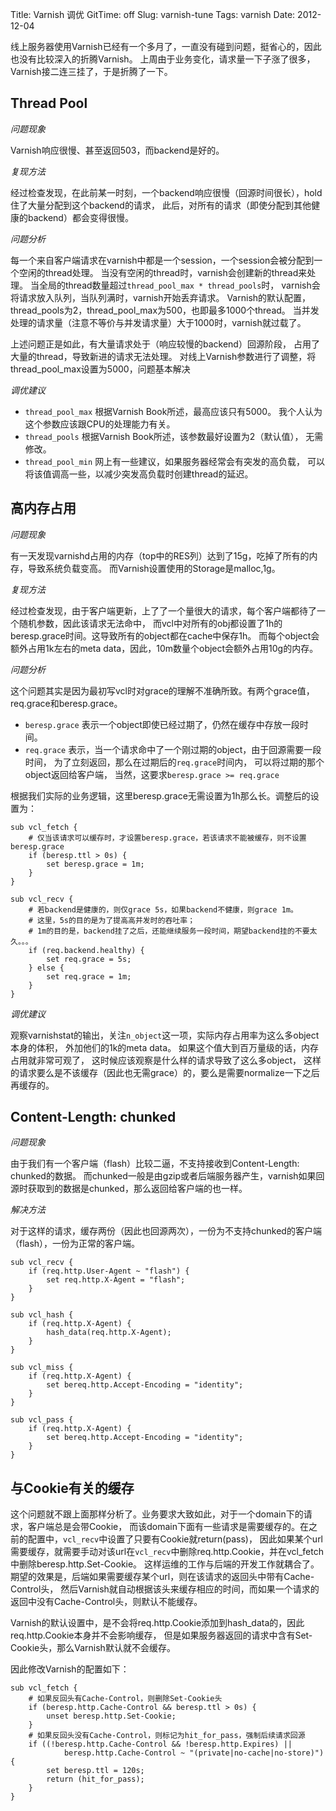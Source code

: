 Title: Varnish 调优
GitTime: off
Slug: varnish-tune
Tags: varnish
Date: 2012-12-04

线上服务器使用Varnish已经有一个多月了，一直没有碰到问题，挺省心的，因此也没有比较深入的折腾Varnish。 上周由于业务变化，请求量一下子涨了很多，Varnish接二连三挂了，于是折腾了一下。

Thread Pool
------------

*问题现象*

Varnish响应很慢、甚至返回503，而backend是好的。

*复现方法*

经过检查发现，在此前某一时刻，一个backend响应很慢（回源时间很长），hold住了大量分配到这个backend的请求， 此后，对所有的请求（即使分配到其他健康的backend）都会变得很慢。

*问题分析*

每一个来自客户端请求在varnish中都是一个session，一个session会被分配到一个空闲的thread处理。
当没有空闲的thread时，varnish会创建新的thread来处理。
当全局的thread数量超过`thread_pool_max * thread_pools`时，
 varnish会将请求放入队列，当队列满时，varnish开始丢弃请求。
Varnish的默认配置，thread_pools为2，thread_pool_max为500，也即最多1000个thread。
当并发处理的请求量（注意不等价与并发请求量）大于1000时，varnish就过载了。

上述问题正是如此，有大量请求处于（响应较慢的backend）回源阶段，
占用了大量的thread，导致新进的请求无法处理。
对线上Varnish参数进行了调整，将thread_pool_max设置为5000，问题基本解决

*调优建议*

* `thread_pool_max` 根据Varnish Book所述，最高应该只有5000。
  我个人认为这个参数应该跟CPU的处理能力有关。
* `thread_pools` 根据Varnish Book所述，该参数最好设置为2（默认值），
  无需修改。
* `thread_pool_min` 网上有一些建议，如果服务器经常会有突发的高负载，
  可以将该值调高一些，以减少突发高负载时创建thread的延迟。

高内存占用
----------

*问题现象*

有一天发现varnishd占用的内存（top中的RES列）达到了15g，吃掉了所有的内存，导致系统负载变高。 而Varnish设置使用的Storage是malloc,1g。

*复现方法*

经过检查发现，由于客户端更新，上了了一个量很大的请求，每个客户端都待了一个随机参数，因此该请求无法命中， 而vcl中对所有的obj都设置了1h的beresp.grace时间。这导致所有的object都在cache中保存1h。 而每个object会额外占用1k左右的meta data，因此，10m数量个object会额外占用10g的内存。

*问题分析*

这个问题其实是因为最初写vcl时对grace的理解不准确所致。有两个grace值，req.grace和beresp.grace。

* `beresp.grace` 表示一个object即使已经过期了，仍然在缓存中存放一段时间。
* `req.grace` 表示，当一个请求命中了一个刚过期的object，由于回源需要一段时间，
  为了立刻返回，那么在过期后的`req.grace`时间内， 可以将过期的那个object返回给客户端，
  当然，这要求`beresp.grace >= req.grace`

根据我们实际的业务逻辑，这里beresp.grace无需设置为1h那么长。调整后的设置为：
```
sub vcl_fetch {
    # 仅当该请求可以缓存时，才设置beresp.grace，若该请求不能被缓存，则不设置beresp.grace
    if (beresp.ttl > 0s) {
        set beresp.grace = 1m;
    }
}

sub vcl_recv {
    # 若backend是健康的，则仅grace 5s，如果backend不健康，则grace 1m。
    # 这里，5s的目的是为了提高高并发时的吞吐率；
    # 1m的目的是，backend挂了之后，还能继续服务一段时间，期望backend挂的不要太久。。。
    if (req.backend.healthy) {
        set req.grace = 5s;
    } else {
        set req.grace = 1m;
    }
}
```

*调优建议*

观察varnishstat的输出，关注`n_object`这一项，实际内存占用率为这么多object本身的体积，
外加他们的1k的meta data。
如果这个值大到百万量级的话，内存占用就非常可观了，
这时候应该观察是什么样的请求导致了这么多object，
这样的请求要么是不该缓存（因此也无需grace）的，要么是需要normalize一下之后再缓存的。

Content-Length: chunked
------------------------

*问题现象*

由于我们有一个客户端（flash）比较二逼，不支持接收到Content-Length: chunked的数据。 而chunked一般是由gzip或者后端服务器产生，varnish如果回源时获取到的数据是chunked，那么返回给客户端的也一样。

*解决方法*

对于这样的请求，缓存两份（因此也回源两次），一份为不支持chunked的客户端（flash），一份为正常的客户端。

```
sub vcl_recv {
    if (req.http.User-Agent ~ "flash") {
        set req.http.X-Agent = "flash";
    }
}

sub vcl_hash {
    if (req.http.X-Agent) {
        hash_data(req.http.X-Agent);
    }
}

sub vcl_miss {
    if (req.http.X-Agent) {
        set bereq.http.Accept-Encoding = "identity";
    }
}

sub vcl_pass {
    if (req.http.X-Agent) {
        set bereq.http.Accept-Encoding = "identity";
    }
}
```

与Cookie有关的缓存
------------------

这个问题就不跟上面那样分析了。业务要求大致如此，对于一个domain下的请求，客户端总是会带Cookie， 而该domain下面有一些请求是需要缓存的。在之前的配置中，`vcl_recv`中设置了只要有Cookie就return(pass)， 因此如果某个url需要缓存，就需要手动对该url在`vcl_recv`中删除req.http.Cookie，并在vcl_fetch中删除beresp.http.Set-Cookie。 这样运维的工作与后端的开发工作就耦合了。期望的效果是，后端如果需要缓存某个url，则在该请求的返回头中带有Cache-Control头， 然后Varnish就自动根据该头来缓存相应的时间，而如果一个请求的返回中没有Cache-Control头，则默认不能缓存。

Varnish的默认设置中，是不会将req.http.Cookie添加到hash_data的，因此req.http.Cookie本身并不会影响缓存， 但是如果服务器返回的请求中含有Set-Cookie头，那么Varnish默认就不会缓存。

因此修改Varnish的配置如下：

```
sub vcl_fetch {
    # 如果反回头有Cache-Control，则删除Set-Cookie头
    if (beresp.http.Cache-Control && beresp.ttl > 0s) { 
        unset beresp.http.Set-Cookie;
    }
    # 如果反回头没有Cache-Control，则标记为hit_for_pass，强制后续请求回源
    if ((!beresp.http.Cache-Control && !beresp.http.Expires) ||
            beresp.http.Cache-Control ~ "(private|no-cache|no-store)") {
        set beresp.ttl = 120s;
        return (hit_for_pass);
    }
}
```
